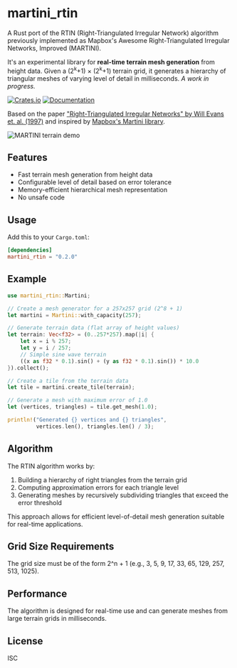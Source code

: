 # martini_rtin

A Rust port of the RTIN (Right-Triangulated Irregular Network) algorithm previously implemented as Mapbox's Awesome Right-Triangulated Irregular Networks, Improved (MARTINI).

It's an experimental library for **real-time terrain mesh generation** from height data. Given a (2<sup>k</sup>+1) × (2<sup>k</sup>+1) terrain grid, it generates a hierarchy of triangular meshes of varying level of detail in milliseconds. _A work in progress._

[![Crates.io](https://img.shields.io/crates/v/martini_rtin.svg)](https://crates.io/crates/martini_rtin)
[![Documentation](https://docs.rs/martini_rtin/badge.svg)](https://docs.rs/martini_rtin)

Based on the paper ["Right-Triangulated Irregular Networks" by Will Evans et. al. (1997)](https://www.cs.ubc.ca/~will/papers/rtin.pdf) and inspired by [Mapbox's Martini library](https://github.com/mapbox/martini).

![MARTINI terrain demo](martini.gif)

## Features

- Fast terrain mesh generation from height data
- Configurable level of detail based on error tolerance
- Memory-efficient hierarchical mesh representation
- No unsafe code

## Usage

Add this to your `Cargo.toml`:

```toml
[dependencies]
martini_rtin = "0.2.0"
```

## Example

```rust
use martini_rtin::Martini;

// Create a mesh generator for a 257x257 grid (2^8 + 1)
let martini = Martini::with_capacity(257);

// Generate terrain data (flat array of height values)
let terrain: Vec<f32> = (0..257*257).map(|i| {
    let x = i % 257;
    let y = i / 257;
    // Simple sine wave terrain
    ((x as f32 * 0.1).sin() + (y as f32 * 0.1).sin()) * 10.0
}).collect();

// Create a tile from the terrain data
let tile = martini.create_tile(terrain);

// Generate a mesh with maximum error of 1.0
let (vertices, triangles) = tile.get_mesh(1.0);

println!("Generated {} vertices and {} triangles", 
         vertices.len(), triangles.len() / 3);
```

## Algorithm

The RTIN algorithm works by:

1. Building a hierarchy of right triangles from the terrain grid
2. Computing approximation errors for each triangle level
3. Generating meshes by recursively subdividing triangles that exceed the error threshold

This approach allows for efficient level-of-detail mesh generation suitable for real-time applications.

## Grid Size Requirements

The grid size must be of the form 2^n + 1 (e.g., 3, 5, 9, 17, 33, 65, 129, 257, 513, 1025).

## Performance

The algorithm is designed for real-time use and can generate meshes from large terrain grids in milliseconds.

## License

ISC